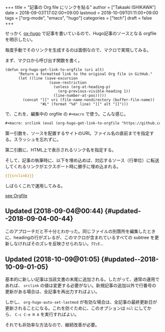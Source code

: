 +++
title = "記事の Org file にリンクを貼る"
author = ["Takaaki ISHIKAWA"]
date = 2018-09-03T17:02:00+09:00
lastmod = 2018-10-09T01:11:00+09:00
tags = ["org-mode", "emacs", "hugo"]
categories = ["tech"]
draft = false
+++

せっかく [ox-hugo](https://github.com/kaushalmodi/ox-hugo) で記事を書いているので、Hugo記事のソースとなる orgfile を明示したい。

毎度手動でそのリンクを生成するのは面倒なので、マクロで実現してみる。

まず、マクロから呼び出す関数を書く。

```emacs-lisp
(defun org-hugo-get-link-to-orgfile (uri alt)
      "Return a formatted link to the original Org file in GitHub."
      (let ((line (save-excursion
                    (save-restriction
                      (unless (org-at-heading-p)
                        (org-previous-visible-heading 1))
                      (line-number-at-pos)))))
        (concat "[[" uri (file-name-nondirectory (buffer-file-name))
                "#L" (format "%d" line) "][" alt "]]")))
```

で、これを、編集中の orgfile の `#+macro` で使う。こんな感じ。

```org
#+macro: srclink (eval (org-hugo-get-link-to-orgfile "https://github.com/takaxp/blog/blame/master/entries/" "see Orgfile"))
```

第一引数を、ソースを配置するサイトのURI。ファイル名の直前までを指定する。スラッシュを忘れずに。

第二引数に、HTML上で表示されるリンク名を指定する。

そして、記事の執筆時に、以下を埋め込めば、対応するソース（行単位）に転送してくれるリンクがエクスポート時に勝手に埋め込まれる。

```org
{{{srclink}}}
```

しばらくこれで運用してみる。

[see Orgfile](https://github.com/takaxp/blog/blame/master/entries/archive.org#L555)


## Updated (2018-09-04@00:44) {#updated--2018-09-04-00-44}

このアプローチだと不十分とわかった。同じファイルの別箇所を編集したときに、headingの行がズレるが、このマクロが含まれているすべての subtree を更新しなければそのズレを反映させられない。ｸﾏｯﾀ...


## Updated (2018-10-09@01:05) {#updated--2018-10-09-01-05}

基本的に新しい記事は当該文書の末尾に追加される。したがって、通常の運用であれば、 `srclink` の値は変更する必要がない。新規記事の追加以外で行番号の更新がある場合は、全記事を再出力すればよい。

しかし、 `org-hugo-auto-set-lastmod` が有効な場合は、全記事の最終更新日が更新されることになる。これを防ぐために、このオプションは `nil` にしてから、 `C-c C-e H A` を実行すればよい。

それでも非効率な方法なので、継続改善が必要。
